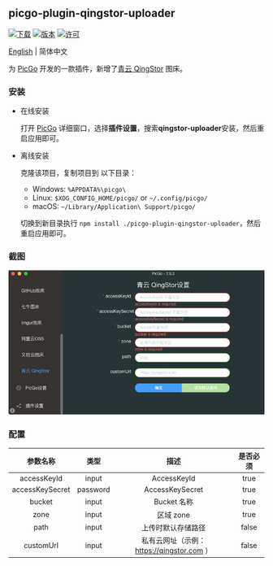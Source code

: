 ## picgo-plugin-qingstor-uploader

[![下载](https://img.shields.io/npm/dm/picgo-plugin-qingstor-uploader.svg?color=brightgreen)](https://npmcharts.com/compare/picgo-plugin-qingstor-uploader?minimal=true)
[![版本](https://img.shields.io/npm/v/picgo-plugin-qingstor-uploader.svg?color=brightgreen)](https://www.npmjs.com/package/picgo-plugin-qingstor-uploader)
[![许可](https://img.shields.io/badge/license-mit-brightgreen.svg)](https://github.com/chengww5217/picgo-plugin-qingstor-uploader/blob/master/License)

[English](./README.md) | 简体中文

为 [PicGo](https://github.com/Molunerfinn/PicGo) 开发的一款插件，新增了[青云 QingStor](https://www.qingcloud.com/products/qingstor/) 图床。

### 安装

- 在线安装

    打开 [PicGo](https://github.com/Molunerfinn/PicGo) 详细窗口，选择**插件设置**，搜索**qingstor-uploader**安装，然后重启应用即可。

- 离线安装

    克隆该项目，复制项目到 以下目录：
    - Windows: `%APPDATA%\picgo\`
    - Linux: `$XDG_CONFIG_HOME/picgo/` or `~/.config/picgo/`
    - macOS: `~/Library/Application\ Support/picgo/`

    切换到新目录执行 `npm install ./picgo-plugin-qingstor-uploader`，然后重启应用即可。

### 截图

![](screenshots/screenshot.png)

### 配置

|参数名称|类型|描述|是否必须|
|:--:|:--:|:--:|:--:|
|accessKeyId|input|AccessKeyId|true|
|accessKeySecret|password|AccessKeySecret|true|
|bucket|input|Bucket 名称|true|
|zone|input|区域 zone|true|
|path|input|上传时默认存储路径|false|
|customUrl|input|私有云网址（示例：https://qingstor.com ）|false|


